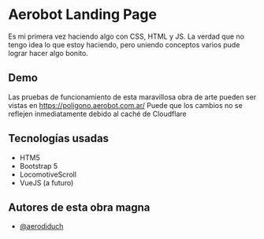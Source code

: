
# Aerobot Landing Page

Es mi primera vez haciendo algo con CSS, HTML y JS. La verdad que no tengo idea lo que estoy haciendo, pero uniendo conceptos varios pude lograr hacer algo bonito.


## Demo

Las pruebas de funcionamiento de esta maravillosa obra de arte pueden ser vistas en https://poligono.aerobot.com.ar/
Puede que los cambios no se reflejen inmediatamente debido al caché de Cloudflare


## Tecnologías usadas

- HTM5
- Bootstrap 5
- LocomotiveScroll
- VueJS (a futuro)

## Autores de esta obra magna

- [@aerodiduch](https://www.github.com/aerodiduch)
